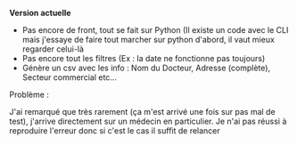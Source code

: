 **Version actuelle**

- Pas encore de front, tout se fait sur Python (Il existe un code avec le CLI mais j'essaye de faire tout marcher sur python d'abord, il vaut mieux regarder celui-là
- Pas encore tout les filtres (Ex : la date ne fonctionne pas toujours)
- Génère un csv avec les info : Nom du Docteur, Adresse (complète), Secteur commercial etc...


Problème : 

J'ai remarqué que très rarement (ça m'est arrivé une fois sur pas mal de test), j'arrive directement sur un médecin en particulier. Je n'ai pas réussi à reproduire l'erreur donc si c'est le cas il suffit de relancer
